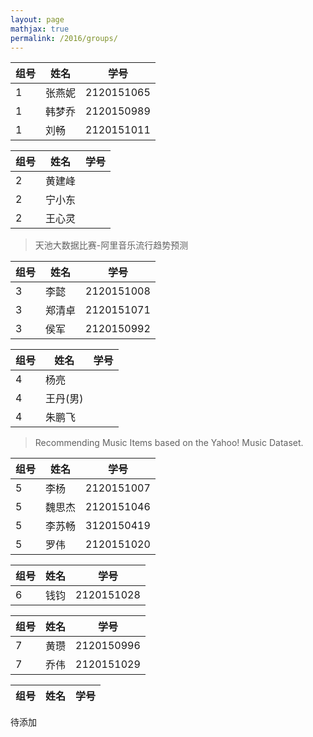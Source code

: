 ```yaml
---
layout: page
mathjax: true
permalink: /2016/groups/
---
```


| 组号        | 姓名          | 学号  |
| ------------- |-------------| -----|
| 1      | 张燕妮 | 2120151065 |
| 1      | 韩梦乔      |   2120150989 |
| 1      | 刘畅     |    2120151011 |

| 组号        | 姓名          | 学号  |
| ------------- |-------------| -----|
| 2      | 黄建峰||
|2|宁小东||
|2|王心灵 |  |

> 天池大数据比赛-阿里音乐流行趋势预测

| 组号        | 姓名          | 学号  |
| ------------- |-------------| -----|
|3|李懿|2120151008|
|3|郑清卓|2120151071|
|3|侯军|2120150992|

| 组号        | 姓名          | 学号  |
| ------------- |-------------| -----|
|4|杨亮||
|4|王丹(男)||
|4|朱鹏飞||

> Recommending Music Items based on the Yahoo! Music Dataset.

| 组号        | 姓名          | 学号  |
| ------------- |-------------| -----|
|5|李杨| 2120151007|
|5|魏思杰 |2120151046|
|5|李苏畅 |3120150419|
|5|罗伟 |2120151020|


| 组号        | 姓名          | 学号  |
| ------------- |-------------| -----|
|6|钱钧|2120151028 |

| 组号        | 姓名          | 学号  |
| ------------- |-------------| -----|
|7|黄瓒|2120150996|
|7|乔伟|2120151029|

| 组号        | 姓名          | 学号  |
| ------------- |-------------| -----|
待添加